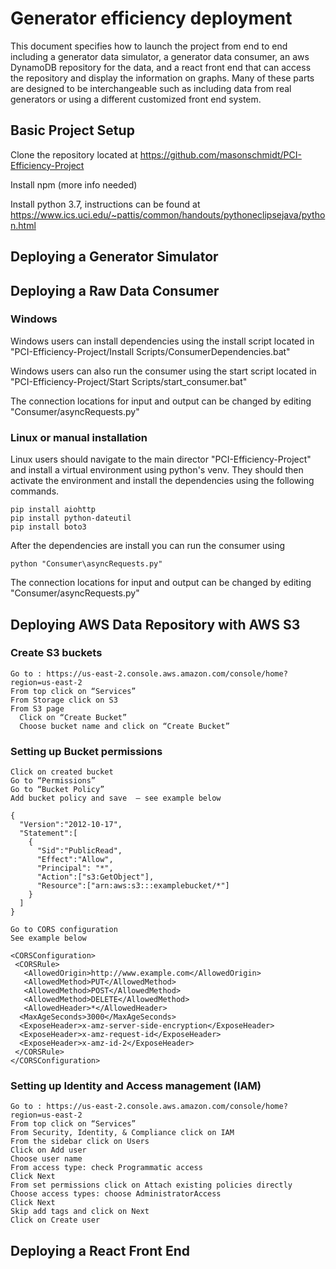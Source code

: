 # Generator efficiency deployment
This document specifies how to launch the project from end to end including a
generator data simulator, a generator data consumer, an aws DynamoDB repository
for the data, and a react front end that can access the repository and display
the information on graphs. Many of these parts are designed to be
interchangeable such as including data from real generators or using a different
customized front end system.

## Basic Project Setup
Clone the repository located at
https://github.com/masonschmidt/PCI-Efficiency-Project  

Install npm (more info needed)  

Install python 3.7, instructions can be found at
https://www.ics.uci.edu/~pattis/common/handouts/pythoneclipsejava/python.html  

## Deploying a Generator Simulator

## Deploying a Raw Data Consumer  

### Windows  
Windows users can install dependencies using the install script located in
"PCI-Efficiency-Project/Install Scripts/ConsumerDependencies.bat"  

Windows users can also run the consumer using the start script located in
"PCI-Efficiency-Project/Start Scripts/start_consumer.bat"  

The connection locations for input and output can be changed by editing
"Consumer/asyncRequests.py"

### Linux or manual installation
Linux users should navigate to the main director "PCI-Efficiency-Project" and
install a virtual environment using python's venv. They should then activate the
environment and install the dependencies using the following commands.  
```
pip install aiohttp
pip install python-dateutil
pip install boto3
```   

After the dependencies are install you can run the consumer using
```
python "Consumer\asyncRequests.py"
```  

The connection locations for input and output can be changed by editing
"Consumer/asyncRequests.py"

###  

## Deploying AWS Data Repository with AWS S3
### Create S3 buckets 
	Go to : https://us-east-2.console.aws.amazon.com/console/home?region=us-east-2
	From top click on “Services”
	From Storage click on S3 
	From S3 page
	  Click on “Create Bucket”
	  Choose bucket name and click on “Create Bucket”
### Setting up Bucket permissions 
	Click on created bucket 
	Go to “Permissions”
	Go to “Bucket Policy”
	Add bucket policy and save  – see example below 
	
```
{
  "Version":"2012-10-17",
  "Statement":[
    {
      "Sid":"PublicRead",
      "Effect":"Allow",
      "Principal": "*",
      "Action":["s3:GetObject"],
      "Resource":["arn:aws:s3:::examplebucket/*"]
    }
  ]
}
```

	Go to CORS configuration 
	See example below 
	
```
<CORSConfiguration>
 <CORSRule>
   <AllowedOrigin>http://www.example.com</AllowedOrigin>
   <AllowedMethod>PUT</AllowedMethod>
   <AllowedMethod>POST</AllowedMethod>
   <AllowedMethod>DELETE</AllowedMethod>
   <AllowedHeader>*</AllowedHeader>
  <MaxAgeSeconds>3000</MaxAgeSeconds>
  <ExposeHeader>x-amz-server-side-encryption</ExposeHeader>
  <ExposeHeader>x-amz-request-id</ExposeHeader>
  <ExposeHeader>x-amz-id-2</ExposeHeader>
 </CORSRule>
</CORSConfiguration>
```
### Setting up Identity and Access management (IAM)
  	Go to : https://us-east-2.console.aws.amazon.com/console/home?region=us-east-2
  	From top click on “Services”
  	From Security, Identity, & Compliance click on IAM
  	From the sidebar click on Users  
  	Click on Add user 
  	Choose user name 
  	From access type: check Programmatic access
  	Click Next 
  	From set permissions click on Attach existing policies directly
  	Choose access types: choose AdministratorAccess 
  	Click Next 
  	Skip add tags and click on Next
  	Click on Create user 

## Deploying a React Front End
